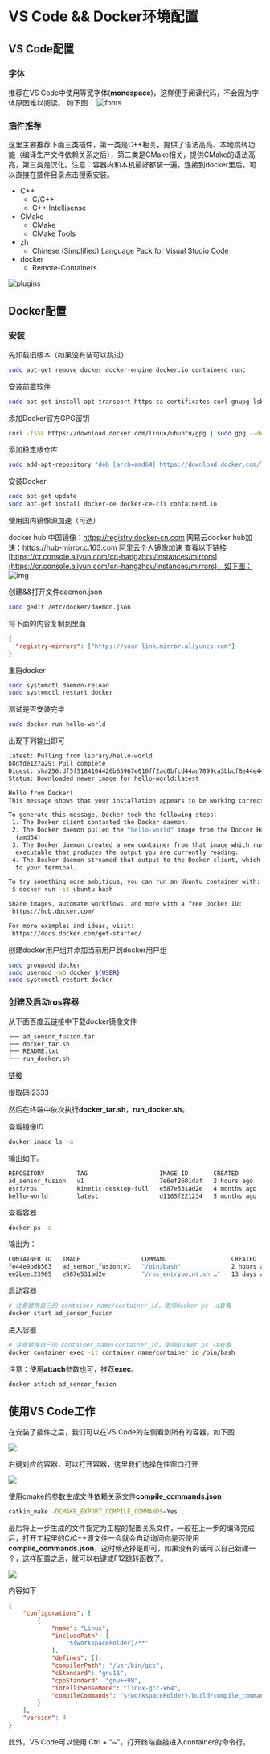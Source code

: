 # VS Code && Docker环境配置

## VS Code配置

### 字体

推荐在VS Code中使用等宽字体(**monospace**)，这样便于阅读代码，不会因为字体原因难以阅读。
如下图：
![fonts](../img/00/fonts.png)

### 插件推荐

这里主要推荐下面三类插件，第一类是C++相关，提供了语法高亮、本地跳转功能（编译生产文件依赖关系之后），第二类是CMake相关，提供CMake的语法高亮，第三类是汉化。注意：容器内和本机最好都装一遍，连接到docker里后，可以直接在插件目录点击搜索安装。

- C++
  + C/C++
  + C++ Intellisense
- CMake
  + CMake
  + CMake Tools
- zh
  + Chinese (Simplified) Language Pack for Visual Studio Code
- docker
  + Remote-Containers

![plugins](../img/00/plugins.png)

## Docker配置

### 安装

先卸载旧版本（如果没有装可以跳过）

``` bash
sudo apt-get remove docker docker-engine docker.io containerd runc
```

安装前置软件

``` bash
sudo apt-get install apt-transport-https ca-certificates curl gnupg lsb-release
```

添加Docker官方GPG密钥

``` bash
curl -fsSL https://download.docker.com/linux/ubuntu/gpg | sudo gpg --dearmor -o /usr/share/keyrings/docker-archive-keyring.gpg
```

添加稳定版仓库

``` bash
sudo add-apt-repository "deb [arch=amd64] https://download.docker.com/linux/ubuntu bionic stable"
```

安装Docker

``` bash
sudo apt-get update
sudo apt-get install docker-ce docker-ce-cli containerd.io
```

使用国内镜像源加速（可选）

docker hub 中国镜像：https://registry.docker-cn.com
网易云docker hub加速：https://hub-mirror.c.163.com
阿里云个人镜像加速
查看以下链接[https://cr.console.aliyun.com/cn-hangzhou/instances/mirrors](https://cr.console.aliyun.com/cn-hangzhou/instances/mirrors)，如下图：
![img](../img/00/dockerhub.png)


创建&&打开文件daemon.json
``` bash
sudo gedit /etc/docker/daemon.json
```
将下面的内容复制到里面
``` json
{
  "registry-mirrors": ["https://your link.mirror.aliyuncs.com"]
}
```

重启docker

``` bash
sudo systemctl daemon-reload
sudo systemctl restart docker
```

测试是否安装完毕

``` bash
sudo docker run hello-world
```
出现下列输出即可
``` bash
latest: Pulling from library/hello-world
b8dfde127a29: Pull complete 
Digest: sha256:df5f5184104426b65967e016ff2ac0bfcd44ad7899ca3bbcf8e44e4461491a9e
Status: Downloaded newer image for hello-world:latest

Hello from Docker!
This message shows that your installation appears to be working correctly.

To generate this message, Docker took the following steps:
 1. The Docker client contacted the Docker daemon.
 2. The Docker daemon pulled the "hello-world" image from the Docker Hub.
  (amd64)
 3. The Docker daemon created a new container from that image which runs the
  executable that produces the output you are currently reading.
 4. The Docker daemon streamed that output to the Docker client, which sent it
  to your terminal.

To try something more ambitious, you can run an Ubuntu container with:
 $ docker run -it ubuntu bash

Share images, automate workflows, and more with a free Docker ID:
 https://hub.docker.com/

For more examples and ideas, visit:
 https://docs.docker.com/get-started/
```

创建docker用户组并添加当前用户到docker用户组

``` bash
sudo groupadd docker
sudo usermod -aG docker ${USER}
sudo systemctl restart docker
```


### 创建及启动ros容器

从下面百度云链接中下载docker镜像文件

``` bash
├── ad_sensor_fusion.tar
├── docker_tar.sh
├── README.txt
└── run_docker.sh
```

[链接](https://pan.baidu.com/s/1r8NMjo4emt_jupOvUU1fHw)

提取码:2333

然后在终端中依次执行**docker_tar.sh**，**run_docker.sh**。

查看镜像ID

``` bash
docker image ls -a
```

输出如下。

``` bash
REPOSITORY         TAG                    IMAGE ID       CREATED        SIZE
ad_sensor_fusion   v1                     7e6ef2601daf   2 hours ago    5.72GB
osrf/ros           kinetic-desktop-full   e587e531ad2e   4 months ago   3.2GB
hello-world        latest                 d1165f221234   5 months ago   13.3kB
```

查看容器

``` bash
docker ps -a
```

输出为：

``` bash
CONTAINER ID   IMAGE                 COMMAND                  CREATED       STATUS                     PORTS     NAMES
fe44e9bdb563   ad_sensor_fusion:v1   "/bin/bash"              2 hours ago   Exited (134) 2 hours ago             ad_sensor_fusion
ee2beec23965   e587e531ad2e          "/ros_entrypoint.sh …"   13 days ago   Exited (0) 13 days ago               slam
```

启动容器

``` bash
# 注意替换自己的 container_name/container_id，使用docker ps -a查看
docker start ad_sensor_fusion
```

进入容器

``` bash
# 注意替换自己的 container_name/container_id，使用docker ps -a查看
docker container exec -it container_name/container_id /bin/bash
```

注意：使用**attach**参数也可，推荐**exec**。

``` bash
docker attach ad_sensor_fusion
```

## 使用VS Code工作

在安装了插件之后，我们可以在VS Code的左侧看到所有的容器，如下图

![](../img/00/containsplugin.png)

右键对应的容器，可以打开容器，这里我们选择在性窗口打开

![](../img/00/opencontainer.png)

使用cmake的参数生成文件依赖关系文件**compile_commands.json**

``` bash
catkin_make -DCMAKE_EXPORT_COMPILE_COMMANDS=Yes .
```

最后将上一步生成的文件指定为工程的配置关系文件，一般在上一步的编译完成后，打开工程里的C/C++源文件一会就会自动询问你是否使用**compile_commands.json**，这时候选择是即可，如果没有的话可以自己新建一个，这样配置之后，就可以右键或F12跳转函数了。

![](../img/00/C++setting.png)

内容如下

``` json
{
    "configurations": [
        {
            "name": "Linux",
            "includePath": [
                "${workspaceFolder}/**"
            ],
            "defines": [],
            "compilerPath": "/usr/bin/gcc",
            "cStandard": "gnu11",
            "cppStandard": "gnu++98",
            "intelliSenseMode": "linux-gcc-x64",
            "compileCommands": "${workspaceFolder}/build/compile_commands.json"
        }
    ],
    "version": 4
}
```

此外，VS Code可以使用 Ctrl + “~”，打开终端直接进入container的命令行。